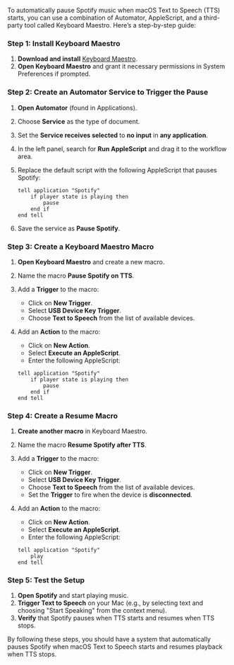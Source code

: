 To automatically pause Spotify music when macOS Text to Speech (TTS) starts, you can use a combination of Automator, AppleScript, and a third-party tool called Keyboard Maestro. Here’s a step-by-step guide:

### Step 1: Install Keyboard Maestro
1. **Download and install** [Keyboard Maestro](https://www.keyboardmaestro.com/main/).
2. **Open Keyboard Maestro** and grant it necessary permissions in System Preferences if prompted.

### Step 2: Create an Automator Service to Trigger the Pause
1. **Open Automator** (found in Applications).
2. Choose **Service** as the type of document.
3. Set the **Service receives selected** to **no input** in **any application**.
4. In the left panel, search for **Run AppleScript** and drag it to the workflow area.
5. Replace the default script with the following AppleScript that pauses Spotify:

    ```applescript
    tell application "Spotify"
        if player state is playing then
            pause
        end if
    end tell
    ```

6. Save the service as **Pause Spotify**.

### Step 3: Create a Keyboard Maestro Macro
1. **Open Keyboard Maestro** and create a new macro.
2. Name the macro **Pause Spotify on TTS**.
3. Add a **Trigger** to the macro:
    - Click on **New Trigger**.
    - Select **USB Device Key Trigger**.
    - Choose **Text to Speech** from the list of available devices.
4. Add an **Action** to the macro:
    - Click on **New Action**.
    - Select **Execute an AppleScript**.
    - Enter the following AppleScript:

    ```applescript
    tell application "Spotify"
        if player state is playing then
            pause
        end if
    end tell
    ```

### Step 4: Create a Resume Macro
1. **Create another macro** in Keyboard Maestro.
2. Name the macro **Resume Spotify after TTS**.
3. Add a **Trigger** to the macro:
    - Click on **New Trigger**.
    - Select **USB Device Key Trigger**.
    - Choose **Text to Speech** from the list of available devices.
    - Set the **Trigger** to fire when the device is **disconnected**.
4. Add an **Action** to the macro:
    - Click on **New Action**.
    - Select **Execute an AppleScript**.
    - Enter the following AppleScript:

    ```applescript
    tell application "Spotify"
        play
    end tell
    ```

### Step 5: Test the Setup
1. **Open Spotify** and start playing music.
2. **Trigger Text to Speech** on your Mac (e.g., by selecting text and choosing "Start Speaking" from the context menu).
3. **Verify** that Spotify pauses when TTS starts and resumes when TTS stops.

By following these steps, you should have a system that automatically pauses Spotify when macOS Text to Speech starts and resumes playback when TTS stops.